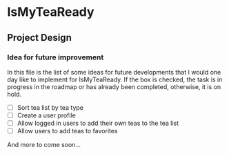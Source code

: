 # IsMyTeaReady

## Project Design

### Idea for future improvement

In this file is the list of some ideas for future developments that I would one day like to implement for IsMyTeaReady.
If the box is checked, the task is in progress in the roadmap or has already been completed, otherwise, it is on hold.

- [ ] Sort tea list by tea type
- [ ] Create a user profile
- [ ] Allow logged in users to add their own teas to the tea list
- [ ] Allow users to add teas to favorites

And more to come soon...

